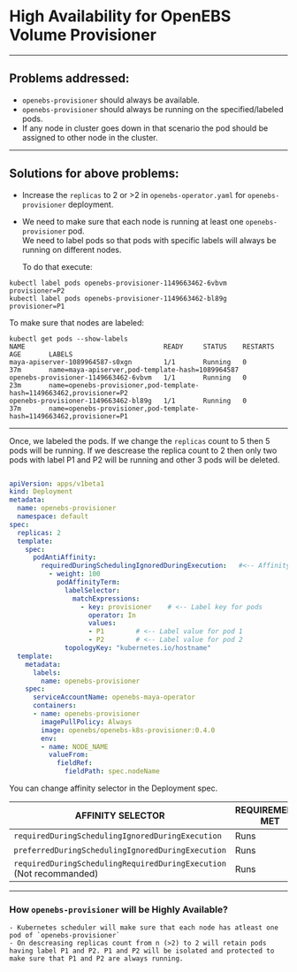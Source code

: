 # High Availability for OpenEBS Volume Provisioner
---
## Problems addressed:

- `openebs-provisioner` should always be available.
- `openebs-provisioner` should always be running on the specified/labeled pods. 
- If any node in cluster goes down in that scenario the pod should be assigned to other node in the cluster.
---
## Solutions for above problems: 


- Increase the `replicas` to 2 or >2 in `openebs-operator.yaml` for `openebs-provisioner` deployment. 


- We need to make sure that each node is running at least one  `openebs-provisioner` pod.  
  We need to label pods so that pods with specific labels will always be running on different nodes. 

  To do that execute: 

```
kubectl label pods openebs-provisioner-1149663462-6vbvm  provisioner=P2
kubectl label pods openebs-provisioner-1149663462-bl89g  provisioner=P1

```

To make sure that nodes are labeled: 

```
kubectl get pods --show-labels
NAME                                   READY     STATUS    RESTARTS   AGE       LABELS
maya-apiserver-1089964587-s0xgn        1/1       Running   0          37m       name=maya-apiserver,pod-template-hash=1089964587
openebs-provisioner-1149663462-6vbvm   1/1       Running   0          23m       name=openebs-provisioner,pod-template-hash=1149663462,provisioner=P2
openebs-provisioner-1149663462-bl89g   1/1       Running   0          37m       name=openebs-provisioner,pod-template-hash=1149663462,provisioner=P1

```

---

Once, we labeled the pods. If we change the `replicas` count to 5 then 5 pods will be running. If we descrease the replica count to 2 then only two pods with label P1 and P2 will be running and other 3 pods will be deleted. 

```yaml

apiVersion: apps/v1beta1
kind: Deployment
metadata:
  name: openebs-provisioner
  namespace: default
spec:
  replicas: 2
  template:
    spec:
      podAntiAffinity:
        requiredDuringSchedulingIgnoredDuringExecution:   #<-- Affinity selector
          - weight: 100
            podAffinityTerm:
              labelSelector:
                matchExpressions:
                  - key: provisioner	# <-- Label key for pods
                    operator: In
                    values:
                    - P1		# <-- Label value for pod 1
                    - P2		# <-- Label value for pod 2	
              topologyKey: "kubernetes.io/hostname"
  template:
    metadata:
      labels:
        name: openebs-provisioner
    spec:
      serviceAccountName: openebs-maya-operator
      containers:
      - name: openebs-provisioner
        imagePullPolicy: Always
        image: openebs/openebs-k8s-provisioner:0.4.0
        env:
        - name: NODE_NAME
          valueFrom:
            fieldRef:
              fieldPath: spec.nodeName

```

You can change affinity selector in the Deployment spec.


|AFFINITY SELECTOR| 	REQUIREMENTS MET  |  REQUIREMENTS NOT MET | REQUIREMENTS LOST | 
|---|---|--- | --- |
|`requiredDuringSchedulingIgnoredDuringExecution`  | Runs | Fails | Keeps Running |
|`preferredDuringSchedulingIgnoredDuringExecution` |	Runs |	Runs |	Keeps Running|
|`requiredDuringSchedulingRequiredDuringExecution` (Not recommanded) |	Runs |	Fails | Fails|

---

### How `openebs-provisioner` will be Highly Available?
 
	- Kubernetes scheduler will make sure that each node has atleast one pod of `openebs-provisioner`
	- On descreasing replicas count from n (>2) to 2 will retain pods having label P1 and P2. P1 and P2 will be isolated and protected to make sure that P1 and P2 are always running. 


